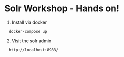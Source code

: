 # Solr Workshop - Hands on!

1. Install via docker

```
  docker-compose up
```

2. Visit the solr admin

```
  http://localhost:8983/
```